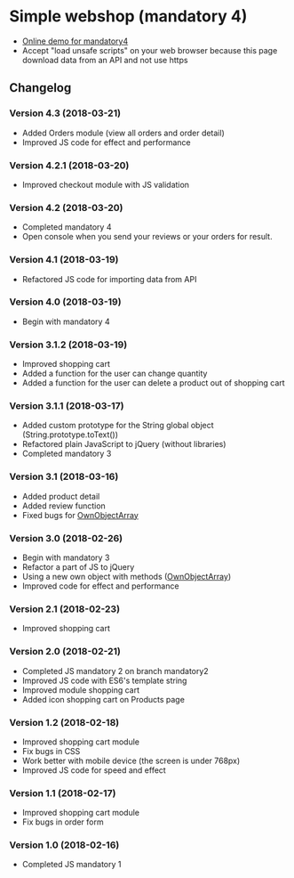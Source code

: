# Simple webshop (mandatory 4)
* [Online demo for mandatory4](https://nguyenkhois.github.io/js-mandatory-web-shop/demo/mandatory4/views/products.html)
* Accept "load unsafe scripts" on your web browser because this page download data from an API and not use https

## Changelog
### Version 4.3 (2018-03-21)
* Added Orders module (view all orders and order detail)
* Improved JS code for effect and performance
### Version 4.2.1 (2018-03-20)
* Improved checkout module with JS validation
### Version 4.2 (2018-03-20)
* Completed mandatory 4
* Open console when you send your reviews or your orders for result.
### Version 4.1 (2018-03-19)
* Refactored JS code for importing data from API
### Version 4.0 (2018-03-19)
* Begin with mandatory 4
### Version 3.1.2 (2018-03-19)
* Improved shopping cart
* Added a function for the user can change quantity
* Added a function for the user can delete a product out of shopping cart
### Version 3.1.1 (2018-03-17)
* Added custom prototype for the String global object (String.prototype.toText())
* Refactored plain JavaScript to jQuery (without libraries)
* Completed mandatory 3
### Version 3.1 (2018-03-16)
* Added product detail
* Added review function
* Fixed bugs for [OwnObjectArray](https://github.com/nguyenkhois/library/tree/master/javascript)
### Version 3.0 (2018-02-26)
* Begin with mandatory 3
* Refactor a part of JS to jQuery
* Using a new own object with methods ([OwnObjectArray](https://github.com/nguyenkhois/library/tree/master/javascript))
* Improved code for effect and performance 
### Version 2.1 (2018-02-23)
* Improved shopping cart
### Version 2.0 (2018-02-21)
* Completed JS mandatory 2 on branch mandatory2
* Improved JS code with ES6's template string
* Improved module shopping cart
* Added icon shopping cart on Products page
### Version 1.2 (2018-02-18)
* Improved shopping cart module
* Fix bugs in CSS
* Work better with mobile device (the screen is under 768px)
* Improved JS code for speed and effect

### Version 1.1 (2018-02-17)
* Improved shopping cart module
* Fix bugs in order form

### Version 1.0 (2018-02-16)
* Completed JS mandatory 1